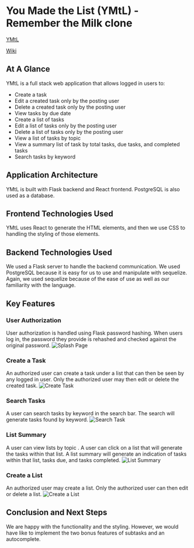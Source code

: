 # You Made the List (YMtL) - Remember the Milk clone
[YMtL](https://you-made-the-list.herokuapp.com/)

[Wiki](https://github.com/EricGartner47/FlaskGroupProject/wiki)

## At A Glance
YMtL is a full stack web application that allows logged in users to:
 - Create a task
 - Edit a created task only by the posting user
 - Delete a created task only by the posting user
 - View tasks by due date
 - Create a list of tasks
 - Edit a list of tasks only by the posting user
 - Delete a list of tasks only by the posting user
 - View a list of tasks by topic
 - View a summary list of task by total tasks, due tasks, and completed tasks
 - Search tasks by keyword

## Application Architecture
YMtL is built with Flask backend and React frontend. PostgreSQL is also used as a database.

## Frontend Technologies Used
YMtL uses React to generate the HTML elements, and then we use CSS to handling the styling of those elements.

## Backend Technologies Used
We used a Flask server to handle the backend communication. We used PostgreSQL because it is easy for us to use and manipulate with sequelize. Again, we used sequelize because of the ease of use as well as our familiarity with the language.

## Key Features
### User Authorization
User authorization is handled using Flask password hashing. When users log in, the password they provide is rehashed and checked against the original password.
![Splash Page]()

### Create a Task
An authorized user can create a task under a list that can then be seen by any logged in user. Only the authorized user may then edit or delete the created task.
![Create Task]()

### Search Tasks
A user can search tasks by keyword in the search bar. The search will generate tasks found by keyword.
![Search Task]()

### List Summary
A user can view lists by topic . A user can click on a list that will generate the tasks within that list. A list summary will generate an indication of tasks within that list, tasks due, and tasks completed.
![List Summary]()

### Create a List
An authorized user may create a list. Only the authorized user can then edit or delete a list.
![Create a List]()

## Conclusion and Next Steps
We are happy with the functionality and the styling. However, we would have like to implement the two bonus features of subtasks and an autocomplete.
